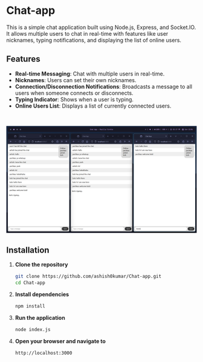 # Chat-app
This is a simple chat application built using Node.js, Express, and Socket.IO. It allows multiple users to chat in real-time with features like user nicknames, typing notifications, and displaying the list of online users.

## Features

- **Real-time Messaging**: Chat with multiple users in real-time.
- **Nicknames**: Users can set their own nicknames.
- **Connection/Disconnection Notifications**: Broadcasts a message to all users when someone connects or disconnects.
- **Typing Indicator**: Shows when a user is typing.
- **Online Users List**: Displays a list of currently connected users.

<br/>

![screenshot](/screenshot.png)

## Installation

1. **Clone the repository**
    ```bash
    git clone https://github.com/ashish0kumar/Chat-app.git
    cd Chat-app
    ```

2. **Install dependencies**
    ```bash
    npm install
    ```

3. **Run the application**
    ```bash
    node index.js
    ```

4. **Open your browser and navigate to**
    ```
    http://localhost:3000
    ```
